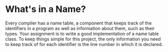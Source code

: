 # What's in a Name?

 Every compiler has a name table, a component that keeps track of the identifiers in a program as well as information about them, such as their types. Your assignment is to write a good implementation of a name table class. To keep things simple for this project, the only information you need to keep track of for each identifier is the line number in which it is declared. 

